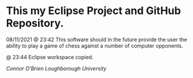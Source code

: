 
# This my Eclipse Project and GitHub Repository.

08/11/2021 @ 23:42
This software should in the future provide the user the ability to play a game of chess against a number of computer opponents.

@ 23:44
Eclipse workspace copied. 



*Connor O'Brien*
*Loughborough University*
